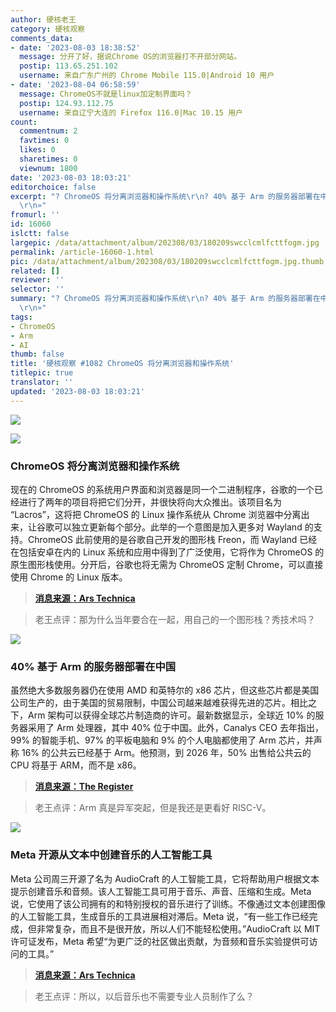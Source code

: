 ```yaml
---
author: 硬核老王
category: 硬核观察
comments_data:
- date: '2023-08-03 18:38:52'
  message: 分开了好，据说Chrome OS的浏览器打不开部分网站。
  postip: 113.65.251.102
  username: 来自广东广州的 Chrome Mobile 115.0|Android 10 用户
- date: '2023-08-04 06:58:59'
  message: ChromeOS不就是linux加定制界面吗？
  postip: 124.93.112.75
  username: 来自辽宁大连的 Firefox 116.0|Mac 10.15 用户
count:
  commentnum: 2
  favtimes: 0
  likes: 0
  sharetimes: 0
  viewnum: 1800
date: '2023-08-03 18:03:21'
editorchoice: false
excerpt: "? ChromeOS 将分离浏览器和操作系统\r\n? 40% 基于 Arm 的服务器部署在中国\r\n? Meta 开源从文本中创建音乐的人工智能工具\r\n»
  \r\n»"
fromurl: ''
id: 16060
islctt: false
largepic: /data/attachment/album/202308/03/180209swcclcmlfcttfogm.jpg
permalink: /article-16060-1.html
pic: /data/attachment/album/202308/03/180209swcclcmlfcttfogm.jpg.thumb.jpg
related: []
reviewer: ''
selector: ''
summary: "? ChromeOS 将分离浏览器和操作系统\r\n? 40% 基于 Arm 的服务器部署在中国\r\n? Meta 开源从文本中创建音乐的人工智能工具\r\n»
  \r\n»"
tags:
- ChromeOS
- Arm
- AI
thumb: false
title: '硬核观察 #1082 ChromeOS 将分离浏览器和操作系统'
titlepic: true
translator: ''
updated: '2023-08-03 18:03:21'
---
```


![](/data/attachment/album/202308/03/180209swcclcmlfcttfogm.jpg)


![](/data/attachment/album/202308/03/180221n8r292s11ee9e1co.jpg)


### ChromeOS 将分离浏览器和操作系统


现在的 ChromeOS 的系统用户界面和浏览器是同一个二进制程序，谷歌的一个已经进行了两年的项目将把它们分开，并很快将向大众推出。该项目名为 “Lacros”，这将把 ChromeOS 的 Linux 操作系统从 Chrome 浏览器中分离出来，让谷歌可以独立更新每个部分。此举的一个意图是加入更多对 Wayland 的支持。ChromeOS 此前使用的是谷歌自己开发的图形栈 Freon，而 Wayland 已经在包括安卓在内的 Linux 系统和应用中得到了广泛使用，它将作为 ChromeOS 的原生图形栈使用。分开后，谷歌也将无需为 ChromeOS 定制 Chrome，可以直接使用 Chrome 的 Linux 版本。



> 
> **[消息来源：Ars Technica](https://arstechnica.com/gadgets/2023/08/google-is-finally-separating-chrome-from-chromeos-for-easier-updates/)**
> 
> 
> 



> 
> 老王点评：那为什么当年要合在一起，用自己的一个图形栈？秀技术吗？
> 
> 
> 


![](/data/attachment/album/202308/03/180238z9o44b8ko6oo6f2b.jpg)


### 40% 基于 Arm 的服务器部署在中国


虽然绝大多数服务器仍在使用 AMD 和英特尔的 x86 芯片，但这些芯片都是美国公司生产的，由于美国的贸易限制，中国公司越来越难获得先进的芯片。相比之下，Arm 架构可以获得全球芯片制造商的许可。最新数据显示，全球近 10% 的服务器采用了 Arm 处理器，其中 40% 位于中国。此外，Canalys CEO 去年指出，99% 的智能手机、97% 的平板电脑和 9% 的个人电脑都使用了 Arm 芯片，并声称 16% 的公共云已经基于 Arm。他预测，到 2026 年，50% 出售给公共云的 CPU 将基于 ARM，而不是 x86。



> 
> **[消息来源：The Register](https://www.theregister.com/2023/08/02/arm_server_china/)**
> 
> 
> 



> 
> 老王点评：Arm 真是异军突起，但是我还是更看好 RISC-V。
> 
> 
> 


![](/data/attachment/album/202308/03/180305ebz0uslnans0qbgl.jpg)


### Meta 开源从文本中创建音乐的人工智能工具


Meta 公司周三开源了名为 AudioCraft 的人工智能工具，它将帮助用户根据文本提示创建音乐和音频。该人工智能工具可用于音乐、声音、压缩和生成。Meta 说，它使用了该公司拥有的和特别授权的音乐进行了训练。不像通过文本创建图像的人工智能工具，生成音乐的工具进展相对滞后。Meta 说，“有一些工作已经完成，但非常复杂，而且不是很开放，所以人们不能轻松使用。”AudioCraft 以 MIT 许可证发布，Meta 希望“为更广泛的社区做出贡献，为音频和音乐实验提供可访问的工具。”



> 
> **[消息来源：Ars Technica](https://arstechnica.com/information-technology/2023/08/open-source-audiocraft-can-make-dogs-bark-and-symphonies-soar-from-text-using-ai/)**
> 
> 
> 



> 
> 老王点评：所以，以后音乐也不需要专业人员制作了么？
> 
> 
>